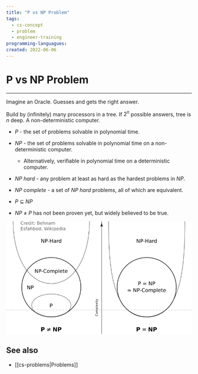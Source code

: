 ```yaml
---
title: "P vs NP Problem"
tags:
  - cs-concept
  - problem
  - engineer-training
programming-languagues:
created: 2022-06-06
---
```

# P vs NP Problem
---
Imagine an Oracle. Guesses and gets the right answer.

Build by (infinitely) many processors in a tree. If $2^n$ possible answers, tree is $n$ deep. A non-deterministic computer.

- _P_ - the set of problems solvable in polynomial time.
- _NP_ - the set of problems solvable in polynomial time on a non-deterministic computer.
    - Alternatively, verifiable in polynomial time on a deterministic computer.
- _NP hard_ - any problem at least as hard as the hardest problems in _NP_.
- _NP complete_ - a set of _NP hard_ problems, all of which are equivalent.

- $P$ $\subseteq$ $NP$
- $NP$ $\neq$ $P$ has not been proven yet, but widely believed to be true.

![](notes/images/p-np.png)

## See also
- [[cs-problems|Problems]]
